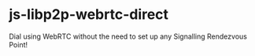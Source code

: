 # js-libp2p-webrtc-direct
Dial using WebRTC without the need to set up any Signalling Rendezvous Point!
